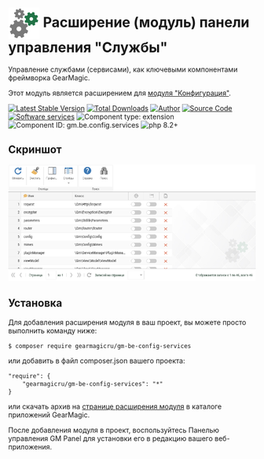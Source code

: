 # <img src="https://raw.githubusercontent.com/gearmagicru/gm-be-config-services/refs/heads/master/assets/images/icon.svg" width="64px" height="64px" align="absmiddle"> Расширение (модуль) панели управления "Службы"

Управление службами (сервисами), как ключевыми компонентами фреймворка GearMagic.

Этот модуль является расширением для [модуля "Конфигурация"](https://github.com/gearmagicru/gm-be-config).

[![Latest Stable Version](https://img.shields.io/packagist/v/gearmagicru/gm-be-config-services.svg)](https://packagist.org/packages/gearmagicru/gm-be-config-services)
[![Total Downloads](https://img.shields.io/packagist/dt/gearmagicru/gm-be-config-services.svg)](https://packagist.org/packages/gearmagicru/gm-be-config-services)
[![Author](https://img.shields.io/badge/author-anton.tivonenko@gmail.com-blue.svg)](mailto:anton.tivonenko@gmail.com)
[![Source Code](https://img.shields.io/badge/source-gearmagicru/gm--be--config--services-blue.svg)](https://github.com/gearmagicru/gm-be-config-services)
[![Software services](https://img.shields.io/badge/services-MIT-brightgreen.svg)](https://github.com/gearmagicru/gm-be-config-services/blob/master/services)
![Component type: extension](https://img.shields.io/badge/component%20type-extension-green.svg)
![Component ID: gm.be.config.services](https://img.shields.io/badge/component%20id-gm.be.config.services-green.svg)
![php 8.2+](https://img.shields.io/badge/php-min%208.2-red.svg)

## Скриншот
<img src="https://github.com/gearmagicru/gm-be-config-services/blob/master/assets/help/grid.png?raw=true">

## Установка

Для добавления расширения модуля в ваш проект, вы можете просто выполнить команду ниже:

```
$ composer require gearmagicru/gm-be-config-services
```

или добавить в файл composer.json вашего проекта:
```
"require": {
    "gearmagicru/gm-be-config-services": "*"
}
```
или скачать архив на [странице расширения модуля](https://apps.gearmagic.ru/component/gm-be-config-services) в каталоге приложений GearMagic.

После добавления модуля в проект, воспользуйтесь Панелью управления GM Panel для установки его в редакцию вашего веб-приложения.
